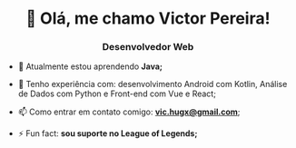 <h1 align="center">👋 Olá, me chamo Victor Pereira!</h1>
<h3 align="center">Desenvolvedor Web</h3>

- 🌱 Atualmente estou aprendendo **Java;**

- 📄 Tenho experiência com: desenvolvimento Android com Kotlin, Análise de Dados com Python e Front-end com Vue e React;

- 📫 Como entrar em contato comigo: **vic.hugx@gmail.com**;

- ⚡ Fun fact: **sou suporte no League of Legends;**

